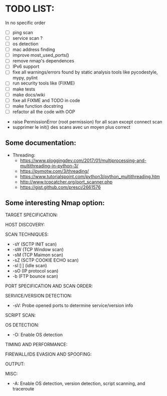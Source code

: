 # TODO LIST:
In no specific order

- [ ] ping scan
- [ ] service scan ?
- [ ] os detection
- [ ] mac address finding
- [ ] improve most_used_ports()
- [ ] remove nmap's dependences
- [ ] IPv6 support
- [ ] fixe all warnings/errors found by static analysis tools like pycodestyle, mypy, pylint
- [ ] run security tools like (FIXME)
- [ ] make tests
- [ ] make docs/wiki
- [ ] fixe all FIXME and TODO in code
- [ ] make function docstring
- [ ] refactor all the code with OOP
- raise PermissionError (root permission) for all scan except connect scan
- supprimer le init() des scans avec un moyen plus correct


## Some documentation:
* Threading: 
    * https://www.ploggingdev.com/2017/01/multiprocessing-and-multithreading-in-python-3/
    * https://pymotw.com/3/threading/
    * https://www.tutorialspoint.com/python3/python_multithreading.htm
    * http://www.tcpcatcher.org/port_scanner.php
    * https://gist.github.com/presci/2661576


## Some interesting Nmap option:

TARGET SPECIFICATION:

HOST DISCOVERY:

SCAN TECHNIQUES:
* -sY (SCTP INIT scan)
* -sW (TCP Window scan)
* -sM (TCP Maimon scan)
* -sZ (SCTP COOKIE ECHO scan)
* -sI <zombie host>[:<probeport>] (idle scan)
* -sO (IP protocol scan)
* -b <FTP relay host> (FTP bounce scan)

PORT SPECIFICATION AND SCAN ORDER:

SERVICE/VERSION DETECTION:
* -sV: Probe opened ports to determine service/version info

SCRIPT SCAN:

OS DETECTION:
* -O: Enable OS detection

TIMING AND PERFORMANCE:

FIREWALL/IDS EVASION AND SPOOFING:

OUTPUT:

MISC:
* -A: Enable OS detection, version detection, script scanning, and traceroute
